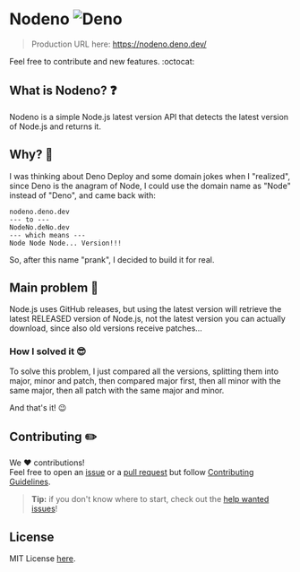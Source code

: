<!-- cspell:word nodeno -->

# Nodeno ![Deno](https://img.shields.io/badge/Deno-000000?logo=deno&logoColor=white)

> Production URL here: https://nodeno.deno.dev/

Feel free to contribute and new features. :octocat:

## What is Nodeno? :question:

Nodeno is a simple Node.js latest version API that detects the latest version of Node.js and returns it.

## Why? :thinking:

I was thinking about Deno Deploy and some domain jokes when I "realized", since Deno is the anagram of Node, I could use the domain name as "Node" instead of "Deno", and came back with:

```
nodeno.deno.dev
--- to ---
NodeNo.deNo.dev
--- which means ---
Node Node Node... Version!!!
```

So, after this name "prank", I decided to build it for real.

## Main problem :bug:

Node.js uses GitHub releases, but using the latest version will retrieve the latest RELEASED version of Node.js, not the latest version you can actually download, since also old versions receive patches...

### How I solved it :sunglasses:

To solve this problem, I just compared all the versions, splitting them into major, minor and patch, then compared major first, then all minor with the same major, then all patch with the same major and minor.

And that's it! :wink:

## Contributing :pencil2:

We :heart: contributions!\
Feel free to open an [issue](https://github.com/Bellisario/nodeno/issues) or a [pull request](https://github.com/Bellisario/nodeno/pulls) but follow [Contributing Guidelines](https://github.com/Bellisario/nodeno/blob/main/CONTRIBUTING.md).

> **Tip:** if you don't know where to start, check out the [help wanted issues](https://github.com/Bellisario/nodeno/labels/help%20wanted)!

## License

MIT License [here](https://github.com/Bellisario/nodeno/blob/main/LICENSE).
